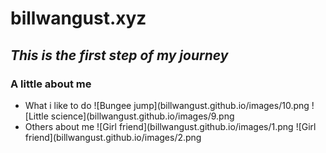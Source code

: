 # billwangust.xyz
## _This is the first step of my journey_

### A little about me
* What i like to do
![Bungee jump](billwangust.github.io/images/10.png
![Little science](billwangust.github.io/images/9.png
* Others about me
![Girl friend](billwangust.github.io/images/1.png
![Girl friend](billwangust.github.io/images/2.png

